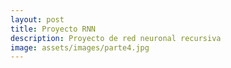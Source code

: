 ```yaml
---
layout: post
title: Proyecto RNN
description: Proyecto de red neuronal recursiva
image: assets/images/parte4.jpg
---
```

